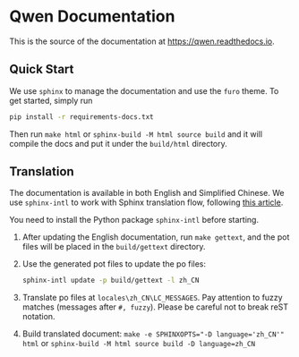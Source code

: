 # Qwen Documentation

This is the source of the documentation at <https://qwen.readthedocs.io>.

## Quick Start

We use `sphinx` to manage the documentation and use the `furo` theme.
To get started, simply run
```bash
pip install -r requirements-docs.txt
```

Then run `make html` or `sphinx-build -M html source build` and it will compile the docs and put it under the `build/html` directory.


## Translation

The documentation is available in both English and Simplified Chinese. We use
`sphinx-intl` to work with Sphinx translation flow, following [this article](https://www.sphinx-doc.org/en/master/usage/advanced/intl.html).

You need to install the Python package `sphinx-intl` before starting.

1. After updating the English documentation, run `make gettext`, and the pot files will
be placed in the `build/gettext` directory.

2. Use the generated pot files to update the po files:
    ```bash
    sphinx-intl update -p build/gettext -l zh_CN
    ```

3. Translate po files at `locales\zh_CN\LC_MESSAGES`. Pay attention to fuzzy matches (messages after `#, fuzzy`). Please be careful not to break reST notation.

4. Build translated document: `make -e SPHINXOPTS="-D language='zh_CN'" html` or `sphinx-build -M html source build -D language=zh_CN`